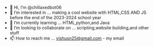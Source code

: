- 👋 Hi, I’m @chillaxedbot06
- 👀 I’m interested in ... making a cool website with HTML,CSS AND JS before the end of the 2023-2024 school year
- 🌱 I’m currently learning ... HTML,python,and Java
- 💞️ I’m looking to collaborate on ... scripting,website building,and other stuff
- 📫 How to reach me ... vishusn25@gmail.com - my email

<!---
chillaxedbot06/chillaxedbot06 is a ✨ special ✨ repository because its `README.md` (this file) appears on your GitHub profile.
You can click the Preview link to take a look at your changes.
--->
